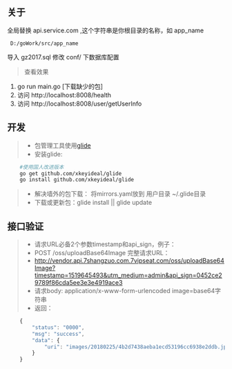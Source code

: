 ## 关于

 全局替换 api.service.com ,这个字符串是你根目录的名称，如 app_name
 
     D:/goWork/src/app_name

导入 gz2017.sql
修改 conf/ 下数据库配置

> 查看效果
1. go run main.go [下载缺少的包]
2. 访问 http://localhost:8008/health
3. 访问 http://localhost:8008/user/getUserInfo

## 开发
> - 包管理工具使用[glide](http://glidedocs.readthedocs.io/zh/latest/)
> - 安装glide: 
```bash
    #使用国人改进版本
    go get github.com/xkeyideal/glide
    go install github.com/xkeyideal/glide
```
> - 解决墙外的包下载： 将mirrors.yaml放到 用户目录 ~/.glide目录
> - 下载或更新包：glide install || glide update


## 接口验证
> - 请求URL必备2个参数timestamp和api_sign，例子：
> - POST /oss/uploadBase64Image 完整请求URL： 
> - http://vendor.api.7shangzuo.com.7vipseat.com/oss/uploadBase64Image?timestamp=1519645493&utm_medium=admin&api_sign=0452ce29789f86cda5ee3e3e4919ace3
> - 请求body: application/x-www-form-urlencoded  image=base64字符串
> - 返回：
```javascript
    {
        "status": "0000",
        "msg": "success",
        "data": {
            "uri": "images/20180225/4b2d7438aeba1ecd53196cc6938e2ddb.jpeg"
        }
    }
```

 